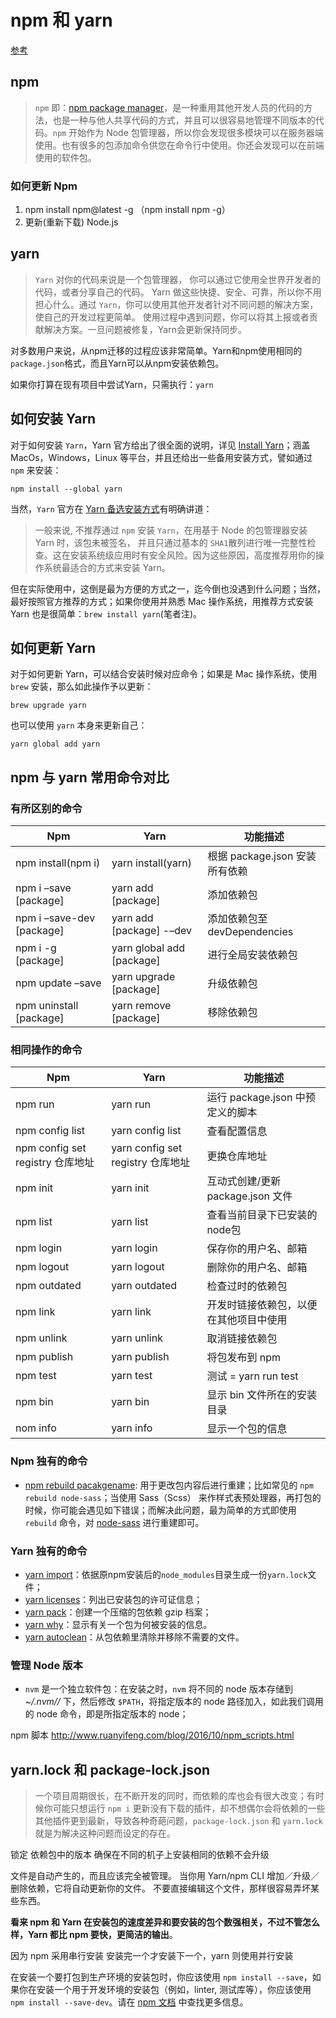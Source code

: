 # npm 和 yarn

[参考](https://jeffjade.com/2017/12/30/135-npm-vs-yarn-detial-memo/#%E5%A6%82%E4%BD%95%E6%9B%B4%E6%96%B0-Npm)

## npm

> `npm` 即：[npm package manager](https://www.npmjs.com/)，是一种重用其他开发人员的代码的方法，也是一种与他人共享代码的方式，并且可以很容易地管理不同版本的代码。`npm` 开始作为 Node 包管理器，所以你会发现很多模块可以在服务器端使用。也有很多的包添加命令供您在命令行中使用。你还会发现可以在前端使用的软件包。

### **如何更新 Npm**

1. npm install npm@latest -g （npm install npm -g）
2. 更新(重新下载) Node.js

## yarn

> `Yarn` 对你的代码来说是一个包管理器， 你可以通过它使用全世界开发者的代码，或者分享自己的代码。 Yarn 做这些快捷、安全、可靠，所以你不用担心什么。通过 `Yarn`，你可以使用其他开发者针对不同问题的解决方案，使自己的开发过程更简单。 使用过程中遇到问题，你可以将其上报或者贡献解决方案。一旦问题被修复，Yarn会更新保持同步。

对多数用户来说，从npm迁移的过程应该非常简单。Yarn和npm使用相同的`package.json`格式，而且Yarn可以从npm安装依赖包。

如果你打算在现有项目中尝试Yarn，只需执行：`yarn`

## **如何安装 Yarn**

对于如何安装 `Yarn`，Yarn 官方给出了很全面的说明，详见 [Install Yarn](https://yarnpkg.com/zh-Hans/docs/install)；涵盖 MacOs，Windows，Linux 等平台，并且还给出一些备用安装方式，譬如通过 `npm` 来安装：

```shell
npm install --global yarn
```

当然，`Yarn` 官方在 [Yarn 备选安装方式](https://yarnpkg.com/zh-Hans/docs/install#alternatives-tab)有明确讲道：

> 一般来说, 不推荐通过 `npm` 安装 `Yarn`，在用基于 Node 的包管理器安装 Yarn 时，该包未被签名， 并且只通过基本的 `SHA1`散列进行唯一完整性检查。这在安装系统级应用时有安全风险。因为这些原因，高度推荐用你的操作系统最适合的方式来安装 Yarn。

但在实际使用中，这倒是最为方便的方式之一，迄今倒也没遇到什么问题；当然，最好按照官方推荐的方式；如果你使用并熟悉 Mac 操作系统，用推荐方式安装 Yarn 也是很简单：`brew install yarn`(笔者注)。

## 如何更新 Yarn

对于如何更新 Yarn，可以结合安装时候对应命令；如果是 Mac 操作系统，使用 `brew` 安装，那么如此操作予以更新：

```shell
brew upgrade yarn
```

也可以使用 `yarn` 本身来更新自己：

```shell
yarn global add yarn
```

## npm 与 yarn 常用命令对比

### **有所区别的命令**

| Npm                       | Yarn                      | 功能描述                   |
| ------------------------- | ------------------------- | ---------------------- |
| npm install(npm i)        | yarn install(yarn)        | 根据 package.json 安装所有依赖 |
| npm i –save [package]     | yarn add [package]        | 添加依赖包                  |
| npm i –save-dev [package] | yarn add [package] -–dev   | 添加依赖包至 devDependencies |
| npm i -g [package]        | yarn global add [package] | 进行全局安装依赖包              |
| npm update –save          | yarn upgrade [package]    | 升级依赖包                  |
| npm uninstall [package]   | yarn remove [package]     | 移除依赖包                  |

### **相同操作的命令**

| Npm                          | Yarn                          | 功能描述                     |
| ---------------------------- | ----------------------------- | ------------------------ |
| npm run                      | yarn run                      | 运行 package.json 中预定义的脚本  |
| npm config list              | yarn config list              | 查看配置信息                   |
| npm config set registry 仓库地址 | yarn config set registry 仓库地址 | 更换仓库地址                   |
| npm init                     | yarn init                     | 互动式创建/更新 package.json 文件 |
| npm list                     | yarn list                     | 查看当前目录下已安装的node包         |
| npm login                    | yarn login                    | 保存你的用户名、邮箱               |
| npm logout                   | yarn logout                   | 删除你的用户名、邮箱               |
| npm outdated                 | yarn outdated                 | 检查过时的依赖包                 |
| npm link                     | yarn link                     | 开发时链接依赖包，以便在其他项目中使用      |
| npm unlink                   | yarn unlink                   | 取消链接依赖包                  |
| npm publish                  | yarn publish                  | 将包发布到 npm                |
| npm test                     | yarn test                     | 测试 = yarn run test       |
| npm bin                      | yarn bin                      | 显示 bin 文件所在的安装目录         |
| nom info                     | yarn info                     | 显示一个包的信息                 |

### **Npm 独有的命令**

- [npm rebuild pacakgename](https://docs.npmjs.com/cli/rebuild): 用于更改包内容后进行重建；比如常见的 `npm rebuild node-sass`；当使用 Sass（Scss） 来作样式表预处理器，再打包的时候，你可能会遇见如下错误；而解决此问题，最为简单的方式即使用 `rebuild` 命令，对 [node-sass](https://www.npmjs.com/package/node-sass) 进行重建即可。

### **Yarn 独有的命令**

- [yarn import](https://yarnpkg.com/zh-Hans/docs/cli/import)：依据原npm安装后的`node_modules`目录生成一份`yarn.lock`文件；
- [yarn licenses](https://yarnpkg.com/zh-Hans/docs/cli/licenses)：列出已安装包的许可证信息；
- [yarn pack](https://yarnpkg.com/zh-Hans/docs/cli/pack)：创建一个压缩的包依赖 gzip 档案；
- [yarn why](https://yarnpkg.com/zh-Hans/docs/cli/why)：显示有关一个包为何被安装的信息。
- [yarn autoclean](https://yarnpkg.com/zh-Hans/docs/cli/autoclean)：从包依赖里清除并移除不需要的文件。

### **管理 Node 版本**

- `nvm` 是一个独立软件包：在安装之时，`nvm` 将不同的 node 版本存储到 *~/.nvm//* 下，然后修改 `$PATH`，将指定版本的 node 路径加入，如此我们调用的 node 命令，即是所指定版本的 node；

npm 脚本 http://www.ruanyifeng.com/blog/2016/10/npm_scripts.html

## yarn.lock 和 package-lock.json

> 一个项目周期很长，在不断开发的同时，而依赖的库也会有很大改变；有时候你可能只想运行 `npm i` 更新没有下载的插件，却不想偶尔会将依赖的一些其他插件更到最新，导致各种奇葩问题，`package-lock.json` 和 `yarn.lock` 就是为解决这种问题而设定的存在。

锁定 依赖包中的版本 确保在不同的机子上安装相同的依赖不会升级

文件是自动产生的，而且应该完全被管理。 当你用 Yarn/npm CLI 增加／升级／删除依赖，它将自动更新你的文件。 不要直接编辑这个文件，那样很容易弄坏某些东西。

**看来 npm 和 Yarn 在安装包的速度差异和要安装的包个数强相关，不过不管怎么样，Yarn 都比 npm 要快，更简洁的输出**。

因为 npm 采用串行安装 安装完一个才安装下一个，yarn 则使用并行安装

在安装一个要打包到生产环境的安装包时，你应该使用 `npm install --save`，如果你在安装一个用于开发环境的安装包（例如，linter, 测试库等），你应该使用 `npm install --save-dev`。请在 [npm 文档](https://docs.npmjs.com/cli/install) 中查找更多信息。
